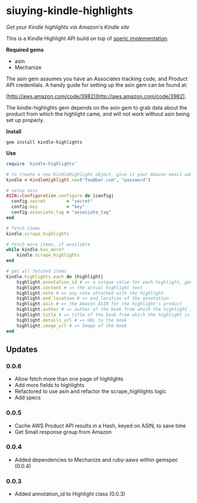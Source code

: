siuying-kindle-highlights
============

*Get your Kindle highlights via Amazon's Kindle site*

This is a Kindle Highlight API build on top of [speric implementation](https://github.com/speric/kindle-highlights).

**Required gems**

* asin
* Mechanize

The asin gem assumes you have an Associates tracking code, and Product API credentials.  A handy guide for setting up the asin gem can be found at:

[http://aws.amazon.com/code/3982](http://aws.amazon.com/code/3982).

The kindle-highlights gem depends on the asin gem to grab data about the product from which the highlight came, and will not work without asin being set up properly.

**Install**
	
	gem install kindle-highlights

**Use**

```ruby
require 'kindle-highlights'

# to create a new KindleHighlight object, give it your Amazon email address and password	
kindle = KindleHighlight.new("foo@bar.com", "password")

# setup asin    
ASIN::Configuration.configure do |config|
  config.secret        = "secret"
  config.key           = "key"
  config.associate_tag = "associate_tag"
end

# fetch items
kindle.scrape_highlights

# fetch more items, if available
while kindle.has_more?
	kindle.scrape_highlights  
end

# get all fetched items
kindle.highlights.each do |highlight|
	highlight.annotation_id # => a unique value for each highlight, generated by Amazon
	highlight.content # => the actual highlight text
	highlight.note # => any note attached with the highlight
	highlight.end_location # => end_location of the annotation
	highlight.asin # => the Amazon ASIN for the highlight's product
	highlight.author # => author of the book from which the highlight is taken
	highlight.title # => title of the book from which the highlight is taken
	highlight.details_url # => URL to the book
	highlight.image_url # => Image of the book
end
```

## Updates

### 0.0.6

* Allow fetch more than one page of highlights
* Add more fields to highlights
* Refactored to use asin and refactor the scrape_highlights logic
* Add specs

### 0.0.5

* Cache AWS Product API results in a Hash, keyed on ASIN, to save time
* Get Small response group from Amazon

### 0.0.4
* Added dependencies to Mechanize and ruby-aaws within gemspec (0.0.4)

### 0.0.3

* Added annotation_id to Highlight class (0.0.3)
